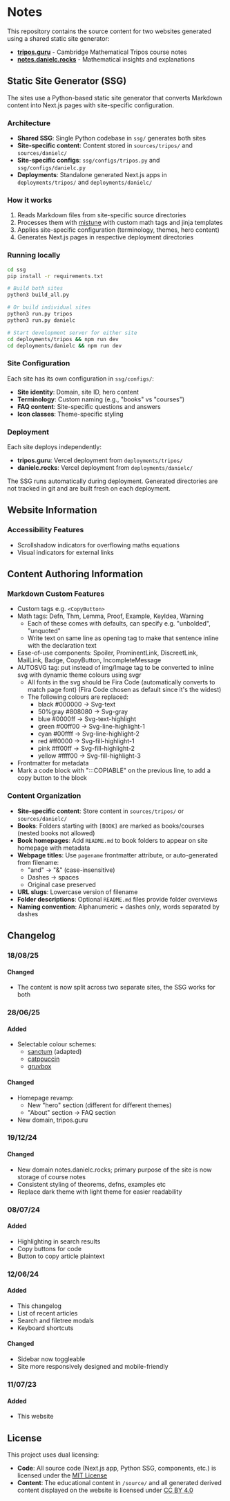 # Notes

This repository contains the source content for two websites generated using a shared static site generator:

- **[tripos.guru](https://tripos.guru)** - Cambridge Mathematical Tripos course notes
- **[notes.danielc.rocks](https://notes.danielc.rocks)** - Mathematical insights and explanations

## Static Site Generator (SSG)

The sites use a Python-based static site generator that converts Markdown content into Next.js pages with site-specific configuration.

### Architecture

- **Shared SSG**: Single Python codebase in `ssg/` generates both sites
- **Site-specific content**: Content stored in `sources/tripos/` and `sources/danielc/`
- **Site-specific configs**: `ssg/configs/tripos.py` and `ssg/configs/danielc.py`
- **Deployments**: Standalone generated Next.js apps in `deployments/tripos/` and `deployments/danielc/`

### How it works

1. Reads Markdown files from site-specific source directories
2. Processes them with [mistune](https://github.com/lepture/mistune) with custom math tags and jinja templates
3. Applies site-specific configuration (terminology, themes, hero content)
4. Generates Next.js pages in respective deployment directories

### Running locally

```bash
cd ssg
pip install -r requirements.txt

# Build both sites
python3 build_all.py

# Or build individual sites
python3 run.py tripos
python3 run.py danielc

# Start development server for either site
cd deployments/tripos && npm run dev
cd deployments/danielc && npm run dev
```

### Site Configuration

Each site has its own configuration in `ssg/configs/`:

- **Site identity**: Domain, site ID, hero content
- **Terminology**: Custom naming (e.g., "books" vs "courses")  
- **FAQ content**: Site-specific questions and answers
- **Icon classes**: Theme-specific styling

### Deployment

Each site deploys independently:
- **tripos.guru**: Vercel deployment from `deployments/tripos/`
- **danielc.rocks**: Vercel deployment from `deployments/danielc/`

The SSG runs automatically during deployment. Generated directories are not tracked in git and are built fresh on each deployment.

## Website Information

### Accessibility Features
- Scrollshadow indicators for overflowing maths equations
- Visual indicators for external links

## Content Authoring Information

### Markdown Custom Features

- Custom tags e.g. `<CopyButton>`
- Math tags: Defn, Thm, Lemma, Proof, Example, KeyIdea, Warning
    - Each of these comes with defaults, can specify e.g. "unbolded", "unquoted"
    - Write text on same line as opening tag to make that sentence inline with the declaration text
- Ease-of-use components: Spoiler, ProminentLink, DiscreetLink, MailLink, Badge, CopyButton, IncompleteMessage
- AUTOSVG tag: put instead of img/Image tag to be converted to inline svg with dynamic theme colours using svgr
    - All fonts in the svg should be Fira Code (automatically converts to match page font) (Fira Code chosen as default since it's the widest)
    - The following colours are replaced:
        - black   #000000 -> Svg-text
        - 50%gray #808080 -> Svg-gray
        - blue    #0000ff -> Svg-text-highlight
        - green   #00ff00 -> Svg-line-highlight-1
        - cyan    #00ffff -> Svg-line-highlight-2
        - red     #ff0000 -> Svg-fill-highlight-1
        - pink    #ff00ff -> Svg-fill-highlight-2
        - yellow  #ffff00 -> Svg-fill-highlight-3
- Frontmatter for metadata
- Mark a code block with ":::COPIABLE" on the previous line, to add a copy button to the block

### Content Organization

- **Site-specific content**: Store content in `sources/tripos/` or `sources/danielc/`
- **Books**: Folders starting with `[BOOK]` are marked as books/courses (nested books not allowed)
- **Book homepages**: Add `README.md` to book folders to appear on site homepage with metadata
- **Webpage titles**: Use `pagename` frontmatter attribute, or auto-generated from filename:
    - "and" → "&" (case-insensitive)  
    - Dashes → spaces
    - Original case preserved
- **URL slugs**: Lowercase version of filename
- **Folder descriptions**: Optional `README.md` files provide folder overviews
- **Naming convention**: Alphanumeric + dashes only, words separated by dashes

## Changelog

### 18/08/25

#### Changed

- The content is now split across two separate sites, the SSG works for both

### 28/06/25

#### Added

- Selectable colour schemes:
  - [sanctum](https://github.com/jdanielmourao/obsidian-sanctum/tree/main) (adapted)
  - [catppuccin](https://catppuccin.com/palette/)
  - [gruvbox](https://github.com/morhetz/gruvbox?tab=readme-ov-file#palette)

#### Changed

- Homepage revamp:
  - New "hero" section (different for different themes)
  - "About" section -> FAQ section
- New domain, tripos.guru

### 19/12/24

#### Changed

- New domain notes.danielc.rocks; primary purpose of the site is now storage of course notes
- Consistent styling of theorems, defns, examples etc
- Replace dark theme with light theme for easier readability

### 08/07/24

#### Added

- Highlighting in search results
- Copy buttons for code
- Button to copy article plaintext

### 12/06/24

#### Added

- This changelog
- List of recent articles
- Search and filetree modals
- Keyboard shortcuts

#### Changed

- Sidebar now toggleable
- Site more responsively designed and mobile-friendly

### 11/07/23

#### Added

- This website

## License

This project uses dual licensing:

- **Code**: All source code (Next.js app, Python SSG, components, etc.) is licensed under the [MIT License](LICENSE)
- **Content**: The educational content in `/source/` and all generated derived content displayed on the website is licensed under [CC BY 4.0](LICENSE-CONTENT)